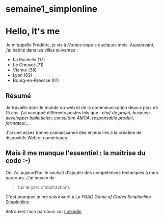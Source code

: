 # semaine1_simplonline
# Hello, it's me

Je m'appelle Frédéric, je vis à _Nantes_ depuis quelques mois. 
Auparavant, j'ai habité dans les villes suivantes :
* La Rochelle (17)
* Le Creusot (71)
* Vienne (38)
* Lyon (69)
* Bourg-en-Bressse (01)

## Résumé
Je travaille dans le monde du web et de la commmunication depuis plus de 15 ans.
j'ai occuppé différents postes tels que : *chef de projet*, *business developper*
*biblioticien*, *consultant AMOA*, *responsable produit*, *formateur*,...

J'ai une assez bonne connaissance des enjeux liés à la création de dispositifs
Web et numériques. 
## Mais il me manque l'essentiel : la maitrise du code :-)
Oui j'ai aujourd'hui le souhait d'ajouter des compétences techniques à mon parcours. 
J'ai besoin de 
> fuir le parc d'abstractions 

C'est pourquoi je me suis inscrit à La _FOAD Game of Codes Simplonline_
 [Simplonline](http://www.simplonline.com)

Retrouvez mon parcours sur [LinkedIn ](http://fr.linkedin.com/in/ftilliere)



